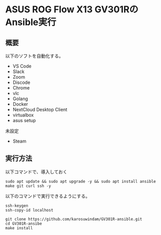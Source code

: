 # ASUS ROG Flow X13 GV301RのAnsible実行

## 概要
以下のソフトを自動化する。
* VS Code
* Slack
* Zoom
* Discode
* Chrome
* vlc
* Golang
* Docker
* NextCloud Desktop Client
* virtualbox
* asus setup

未設定
* Steam

## 実行方法


以下コマンドで、導入しておく
```
sudo apt update && sudo apt upgrade -y && sudo apt install ansible make git curl ssh -y
```

以下のコマンドで実行できるようにする。
```
ssh-keygen
ssh-copy-id localhost
```

```
git clone https://github.com/karosuwindam/GV301R-ansible.git
cd GV301R-ansibe
make install
```

